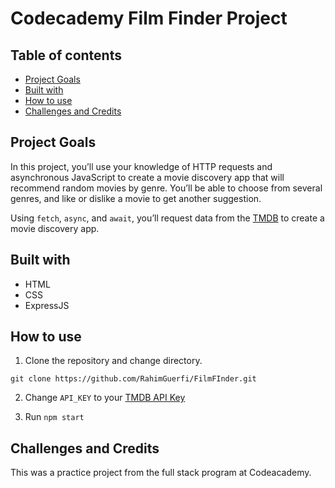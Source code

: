 # Codecademy Film Finder Project

## Table of contents

- [Project Goals](#project-goals)
- [Built with](#built-with)
- [How to use](#how-to-use)
- [Challenges and Credits](#challenges-and-credits)

## Project Goals

In this project, you’ll use your knowledge of HTTP requests and asynchronous JavaScript to create a movie discovery app that will recommend random movies by genre. You’ll be able to choose from several genres, and like or dislike a movie to get another suggestion.

Using `fetch`, `async`, and `await`, you’ll request data from the [TMDB](https://www.themoviedb.org) to create a movie discovery app.

## Built with

- HTML
- CSS
- ExpressJS

## How to use

1. Clone the repository and change directory.
```
git clone https://github.com/RahimGuerfi/FilmFInder.git
```
2. Change ```API_KEY``` to your [TMDB API Key](https://www.themoviedb.org/documentation/api)

3. Run 
```npm start```

## Challenges and Credits

This was a practice project from the full stack program at Codeacademy.
